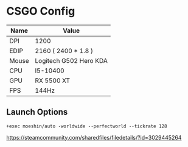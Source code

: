 # CSGO Config

Name | Value
----|----
DPI | 1200
EDIP | 2160 ( 2400 * 1.8 )
Mouse | Logitech G502 Hero KDA
CPU | I5-10400
GPU | RX 5500 XT
FPS | 144Hz

## Launch Options
```text
+exec moeshin/auto -worldwide --perfectworld --tickrate 128
```


https://steamcommunity.com/sharedfiles/filedetails/?id=3029445264
